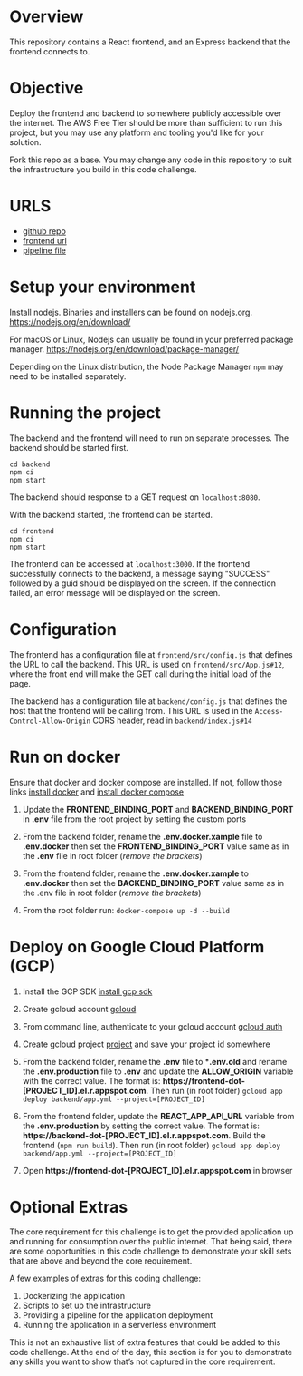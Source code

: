 # Overview
This repository contains a React frontend, and an Express backend that the frontend connects to.

# Objective
Deploy the frontend and backend to somewhere publicly accessible over the internet. The AWS Free Tier should be more than sufficient to run this project, but you may use any platform and tooling you'd like for your solution.

Fork this repo as a base. You may change any code in this repository to suit the infrastructure you build in this code challenge.

# URLS
* [github repo](https://github.com/kenany92/devops-code-challenge/tree/develop)
* [frontend url](https://frontend-dot-winter-pivot-349116.el.r.appspot.com)
* [pipeline file](https://github.com/kenany92/devops-code-challenge/blob/develop/.github/workflows/gcloud.yml)

# Setup your environment
Install nodejs. Binaries and installers can be found on nodejs.org.
https://nodejs.org/en/download/

For macOS or Linux, Nodejs can usually be found in your preferred package manager.
https://nodejs.org/en/download/package-manager/

Depending on the Linux distribution, the Node Package Manager `npm` may need to be installed separately.

# Running the project
The backend and the frontend will need to run on separate processes. The backend should be started first.
```
cd backend
npm ci
npm start
```
The backend should response to a GET request on `localhost:8080`.

With the backend started, the frontend can be started.
```
cd frontend
npm ci
npm start
```
The frontend can be accessed at `localhost:3000`. If the frontend successfully connects to the backend, a message saying "SUCCESS" followed by a guid should be displayed on the screen.  If the connection failed, an error message will be displayed on the screen.

# Configuration
The frontend has a configuration file at `frontend/src/config.js` that defines the URL to call the backend. This URL is used on `frontend/src/App.js#12`, where the front end will make the GET call during the initial load of the page.

The backend has a configuration file at `backend/config.js` that defines the host that the frontend will be calling from. This URL is used in the `Access-Control-Allow-Origin` CORS header, read in `backend/index.js#14`

# Run on docker
Ensure that docker and docker compose are installed. If not, follow those links [install docker](https://docs.docker.com/get-docker/) and [install docker compose](https://docs.docker.com/compose/install/)

1. Update the **FRONTEND_BINDING_PORT** and **BACKEND_BINDING_PORT** in **.env** file from the root project by setting the custom ports

2. From the backend folder, rename the **.env.docker.xample** file to **.env.docker** then set the **FRONTEND_BINDING_PORT** value same as in the **.env** file in root folder (*remove the brackets*)

3. From the frontend folder, rename the **.env.docker.xample** to **.env.docker** then set the **BACKEND_BINDING_PORT** value same as in the .env file in root folder (*remove the brackets*)

4. From the root folder run: ```docker-compose up -d --build```

# Deploy on Google Cloud Platform (GCP)

1. Install the GCP SDK [install gcp sdk](https://cloud.google.com/sdk/docs/install)

2. Create gcloud account [gcloud](https://cloud.google.com/apigee/docs/hybrid/v1.5/precog-gcpaccount)

3. From command line, authenticate to your gcloud account [gcloud auth](https://cloud.google.com/sdk/gcloud/reference/auth)

4. Create gcloud project [project](https://cloud.google.com/resource-manager/docs/creating-managing-projects) and save your project id somewhere

5. From the backend folder, rename the **.env** file to ***.env.old** and rename the **.env.production** file to **.env** and update the **ALLOW_ORIGIN** variable with the correct value. The format is: **https://frontend-dot-[PROJECT_ID].el.r.appspot.com**. Then run (in root folder) ```gcloud app deploy backend/app.yml --project=[PROJECT_ID]```

6. From the frontend folder, update the **REACT_APP_API_URL** variable from the **.env.production** by setting the correct value. The format is: **https://backend-dot-[PROJECT_ID].el.r.appspot.com**. Build the frontend (```npm run build```). Then run (in root folder) ```gcloud app deploy backend/app.yml --project=[PROJECT_ID]```

7. Open **https://frontend-dot-[PROJECT_ID].el.r.appspot.com** in browser

# Optional Extras
The core requirement for this challenge is to get the provided application up and running for consumption over the public internet. That being said, there are some opportunities in this code challenge to demonstrate your skill sets that are above and beyond the core requirement.

A few examples of extras for this coding challenge:
1. Dockerizing the application
2. Scripts to set up the infrastructure
3. Providing a pipeline for the application deployment
4. Running the application in a serverless environment

This is not an exhaustive list of extra features that could be added to this code challenge. At the end of the day, this section is for you to demonstrate any skills you want to show that’s not captured in the core requirement.
